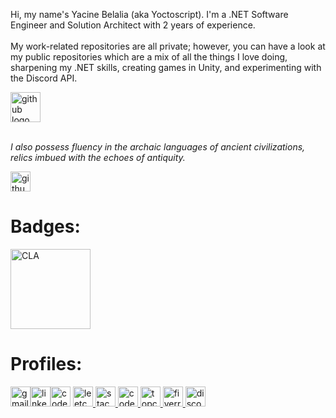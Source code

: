 <p align="left">Hi, my name's Yacine Belalia (aka Yoctoscript). I'm a .NET Software Engineer and Solution Architect with 2 years of experience.<br><br>My work-related repositories are all private; however, you can have a look at my public repositories which are a mix of all the things I love doing, sharpening my .NET skills, creating games in Unity, and experimenting with the Discord API.</p>

<div align="left">
  <img src="https://skillicons.dev/icons?i=cs,dotnet,visualstudio,azure,unity,windows,github" height="48" alt="github logo"/>
</div>

<br>
<p><i>I also possess fluency in the archaic languages of ancient civilizations, relics imbued with the echoes of antiquity.</i></p>
<img src="https://skillicons.dev/icons?i=c,cpp" height="32" alt="github logo"/>

<h1>Badges:</h1>

<div align="left">
  <a href="https://www.credly.com/badges/aa790c20-fcca-41fc-b87a-f43c5fd12d09/public_url" target="_blank">
    <img src="https://raw.githubusercontent.com/yoctoscript/yoctoscript/main/Certifications/C_Certified_Associate_Programmer_Badge.png" width="128" height="128" alt="CLA"  />
  </a>
<div>

<h1>Profiles:</h1>


<div align="left">
  <a href="mailto:yacine.belalia.contact@gmail.com" target="_blank" style="text-decoration: none;"><img src="https://raw.githubusercontent.com/yoctoscript/yoctoscript/main/Icons/gmail.png" width="32" height="32" alt="gmail lolo"/></a><a href="https://www.linkedin.com/in/yacine-belalia/" target="_blank" style="text-decoration: none;"><img src="https://raw.githubusercontent.com/yoctoscript/yoctoscript/main/Icons/linkedin.png" width="32" height="32" alt="linkedin logo"/></a><a href="https://www.codewars.com/users/yoctoscript" target="_blank" style="text-decoration: none;"><img src="https://raw.githubusercontent.com/yoctoscript/yoctoscript/main/Icons/codewars.png" width="32" height="32" alt="codewars logo"/></a>
  <a href="https://leetcode.com/yoctoscript/" target="_blank">
    <img src="https://raw.githubusercontent.com/yoctoscript/yoctoscript/main/Icons/leetcode.png" width="32" height="32" alt="leetcode logo"  />
  </a>
  <a href="https://stackoverflow.com/users/24273194/yoctoscript" target="_blank">
    <img src="https://raw.githubusercontent.com/yoctoscript/yoctoscript/main/Icons/stackoverflow.png" width="32" height="32" alt="stackoverflow logo"  />
  </a>
  <a href="https://www.codechef.com/users/yoctoscript" target="_blank">
    <img src="https://raw.githubusercontent.com/yoctoscript/yoctoscript/main/Icons/codechef.png" width="32" height="32" alt="codechef logo"  />
  </a>
  <a href="https://profiles.topcoder.com/yoctoscript" target="_blank">
    <img src="https://raw.githubusercontent.com/yoctoscript/yoctoscript/main/Icons/topcoder.png" width="32" height="32" alt="topcoder logo"  />
  </a>
  <a href="https://www.fiverr.com/s/g7wd69" target="_blank">
    <img src="https://raw.githubusercontent.com/yoctoscript/yoctoscript/main/Icons/fiverr.png" width="32" height="32" alt="fiverr logo"  />
  </a>
  <a href="discordapp.com/users/1007752311449333811" target="_blank">
    <img src="https://raw.githubusercontent.com/yoctoscript/yoctoscript/main/Icons/discord.png" width="32" height="32" alt="discord logo" />
  </a>
</div>

###